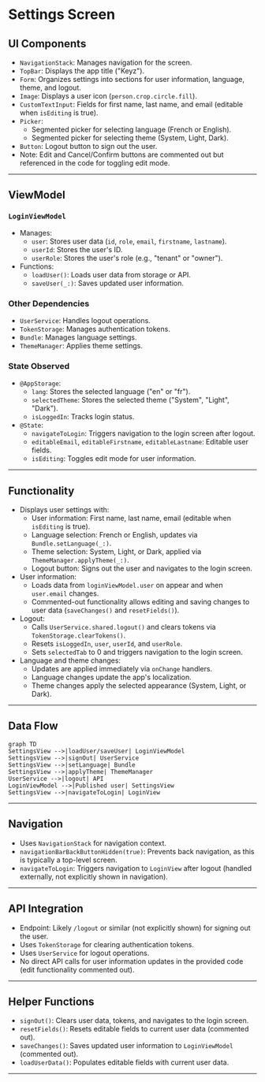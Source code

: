 # Settings Screen

## UI Components

* `NavigationStack`: Manages navigation for the screen.
* `TopBar`: Displays the app title ("Keyz").
* `Form`: Organizes settings into sections for user information, language, theme, and logout.
* `Image`: Displays a user icon (`person.crop.circle.fill`).
* `CustomTextInput`: Fields for first name, last name, and email (editable when `isEditing` is true).
* `Picker`: 
  * Segmented picker for selecting language (French or English).
  * Segmented picker for selecting theme (System, Light, Dark).
* `Button`: Logout button to sign out the user.
* Note: Edit and Cancel/Confirm buttons are commented out but referenced in the code for toggling edit mode.

---

## ViewModel

### `LoginViewModel`
* Manages:
  * `user`: Stores user data (`id`, `role`, `email`, `firstname`, `lastname`).
  * `userId`: Stores the user's ID.
  * `userRole`: Stores the user's role (e.g., "tenant" or "owner").
* Functions:
  * `loadUser()`: Loads user data from storage or API.
  * `saveUser(_:)`: Saves updated user information.

### Other Dependencies
* `UserService`: Handles logout operations.
* `TokenStorage`: Manages authentication tokens.
* `Bundle`: Manages language settings.
* `ThemeManager`: Applies theme settings.

### State Observed
* `@AppStorage`:
  * `lang`: Stores the selected language ("en" or "fr").
  * `selectedTheme`: Stores the selected theme ("System", "Light", "Dark").
  * `isLoggedIn`: Tracks login status.
* `@State`:
  * `navigateToLogin`: Triggers navigation to the login screen after logout.
  * `editableEmail`, `editableFirstname`, `editableLastname`: Editable user fields.
  * `isEditing`: Toggles edit mode for user information.

---

## Functionality

* Displays user settings with:
  * User information: First name, last name, email (editable when `isEditing` is true).
  * Language selection: French or English, updates via `Bundle.setLanguage(_:)`.
  * Theme selection: System, Light, or Dark, applied via `ThemeManager.applyTheme(_:)`.
  * Logout button: Signs out the user and navigates to the login screen.
* User information:
  * Loads data from `loginViewModel.user` on appear and when `user.email` changes.
  * Commented-out functionality allows editing and saving changes to user data (`saveChanges()` and `resetFields()`).
* Logout:
  * Calls `UserService.shared.logout()` and clears tokens via `TokenStorage.clearTokens()`.
  * Resets `isLoggedIn`, `user`, `userId`, and `userRole`.
  * Sets `selectedTab` to 0 and triggers navigation to the login screen.
* Language and theme changes:
  * Updates are applied immediately via `onChange` handlers.
  * Language changes update the app's localization.
  * Theme changes apply the selected appearance (System, Light, or Dark).

---

## Data Flow

```mermaid
graph TD
SettingsView -->|loadUser/saveUser| LoginViewModel
SettingsView -->|signOut| UserService
SettingsView -->|setLanguage| Bundle
SettingsView -->|applyTheme| ThemeManager
UserService -->|logout| API
LoginViewModel -->|Published user| SettingsView
SettingsView -->|navigateToLogin| LoginView
```

---

## Navigation

* Uses `NavigationStack` for navigation context.
* `navigationBarBackButtonHidden(true)`: Prevents back navigation, as this is typically a top-level screen.
* `navigateToLogin`: Triggers navigation to `LoginView` after logout (handled externally, not explicitly shown in navigation).

---

## API Integration

* Endpoint: Likely `/logout` or similar (not explicitly shown) for signing out the user.
* Uses `TokenStorage` for clearing authentication tokens.
* Uses `UserService` for logout operations.
* No direct API calls for user information updates in the provided code (edit functionality commented out).

---

## Helper Functions

* `signOut()`: Clears user data, tokens, and navigates to the login screen.
* `resetFields()`: Resets editable fields to current user data (commented out).
* `saveChanges()`: Saves updated user information to `LoginViewModel` (commented out).
* `loadUserData()`: Populates editable fields with current user data.

---